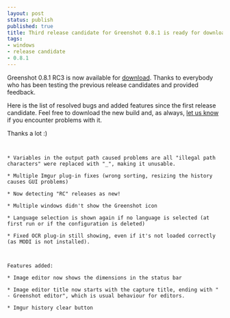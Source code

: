 ```yaml
---
layout: post
status: publish
published: true
title: Third release candidate for Greenshot 0.8.1 is ready for download
tags:
- windows
- release candidate
- 0.8.1
---
```

<p>Greenshot 0.8.1 RC3 is now available for <a href="http://sourceforge.net/projects/greenshot/files%2FGreenshot%2FGreenshot%200.8%20beta%2FGreenshot-RC3-INSTALLER-0.8.1.1339.exe/download">download</a>. Thanks to everybody who has been testing the previous release candidates and provided feedback.</p>
<p>Here is the list of resolved bugs and added features since the first release candidate. Feel free to download the new build and, as always, <a href="https://sourceforge.net/tracker/?group_id=191585&atid=937972&status=1">let us know</a> if you encounter problems with it.</p>
<p>Thanks a lot :)</p>
<p><code><br />
* Variables in the output path caused problems are all "illegal path characters" were replaced with "_", making it unusable.<br />
* Multiple Imgur plug-in fixes (wrong sorting, resizing the history causes GUI problems)<br />
* Now detecting "RC" releases as new!<br />
* Multiple windows didn't show the Greenshot icon<br />
* Language selection is shown again if no language is selected (at first run or if the configuration is deleted)<br />
* Fixed OCR plug-in still showing, even if it's not loaded correctly (as MODI is not installed).</p>
<p>Features added:<br />
* Image editor now shows the dimensions in the status bar<br />
* Image editor title now starts with the capture title, ending with " - Greenshot editor", which is usual behaviour for editors.<br />
* Imgur history clear button<br />
</code></p>
